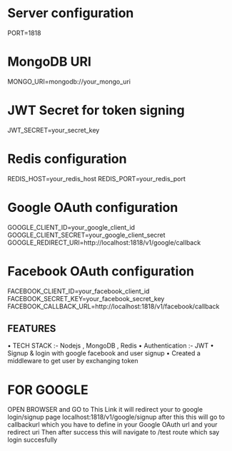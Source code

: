 # Server configuration
PORT=1818

# MongoDB URI
MONGO_URI=mongodb://your_mongo_uri

# JWT Secret for token signing
JWT_SECRET=your_secret_key

# Redis configuration
REDIS_HOST=your_redis_host
REDIS_PORT=your_redis_port

# Google OAuth configuration
GOOGLE_CLIENT_ID=your_google_client_id
GOOGLE_CLIENT_SECRET=your_google_client_secret
GOOGLE_REDIRECT_URI=http://localhost:1818/v1/google/callback

# Facebook OAuth configuration
FACEBOOK_CLIENT_ID=your_facebook_client_id
FACEBOOK_SECRET_KEY=your_facebook_secret_key
FACEBOOK_CALLBACK_URL=http://localhost:1818/v1/facebook/callback


## FEATURES ##

• TECH STACK :- Nodejs , MongoDB , Redis
• Authentication :- JWT
• Signup & login with google facebook and user signup
• Created a middleware to get user by exchanging token

# FOR GOOGLE
OPEN BROWSER and GO to This Link it will redirect your to google login/signup page
localhost:1818/v1/google/signup
after this this will go to callbackurl which you have to define in your Google OAuth url and your redirect uri
Then after success this will navigate to /test route which say login succesfully